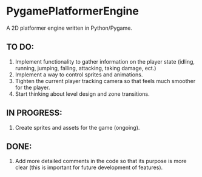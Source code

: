 # PygamePlatformerEngine
A 2D platformer engine written in Python/Pygame.

## TO DO:
1. Implement functionality to gather information on the player state (idling, running, jumping, falling, attacking, taking damage, ect.)
2. Implement a way to control sprites and animations.
3. Tighten the current player tracking camera so that feels much smoother for the player.
4. Start thinking about level design and zone transitions.

## IN PROGRESS:
1. Create sprites and assets for the game (ongoing).

## DONE:
1. Add more detailed comments in the code so that its purpose is more clear (this is important for future development of features).
